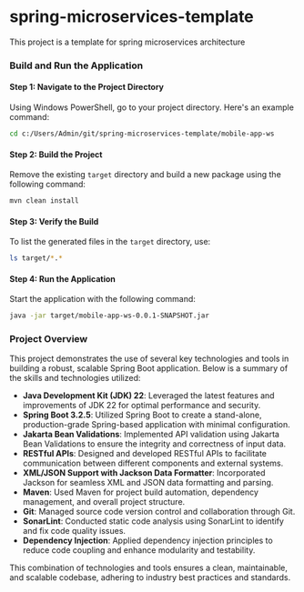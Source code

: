 # spring-microservices-template
This project is a template for spring microservices architecture

### Build and Run the Application

#### Step 1: Navigate to the Project Directory
Using Windows PowerShell, go to your project directory. Here's an example command:

```sh
cd c:/Users/Admin/git/spring-microservices-template/mobile-app-ws
```

#### Step 2: Build the Project
Remove the existing `target` directory and build a new package using the following command:

```sh
mvn clean install
```

#### Step 3: Verify the Build
To list the generated files in the `target` directory, use:

```sh
ls target/*.*
```

#### Step 4: Run the Application
Start the application with the following command:

```sh
java -jar target/mobile-app-ws-0.0.1-SNAPSHOT.jar
```

### Project Overview

This project demonstrates the use of several key technologies and tools in building a robust, scalable Spring Boot application. Below is a summary of the skills and technologies utilized:

- **Java Development Kit (JDK) 22**: Leveraged the latest features and improvements of JDK 22 for optimal performance and security.
- **Spring Boot 3.2.5**: Utilized Spring Boot to create a stand-alone, production-grade Spring-based application with minimal configuration.
- **Jakarta Bean Validations**: Implemented API validation using Jakarta Bean Validations to ensure the integrity and correctness of input data.
- **RESTful APIs**: Designed and developed RESTful APIs to facilitate communication between different components and external systems.
- **XML/JSON Support with Jackson Data Formatter**: Incorporated Jackson for seamless XML and JSON data formatting and parsing.
- **Maven**: Used Maven for project build automation, dependency management, and overall project structure.
- **Git**: Managed source code version control and collaboration through Git.
- **SonarLint**: Conducted static code analysis using SonarLint to identify and fix code quality issues.
- **Dependency Injection**: Applied dependency injection principles to reduce code coupling and enhance modularity and testability.

This combination of technologies and tools ensures a clean, maintainable, and scalable codebase, adhering to industry best practices and standards.